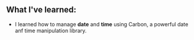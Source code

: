 ## What I've learned:
- I learned how to manage **date** and **time** using Carbon, a powerful date anf time manipulation library.
